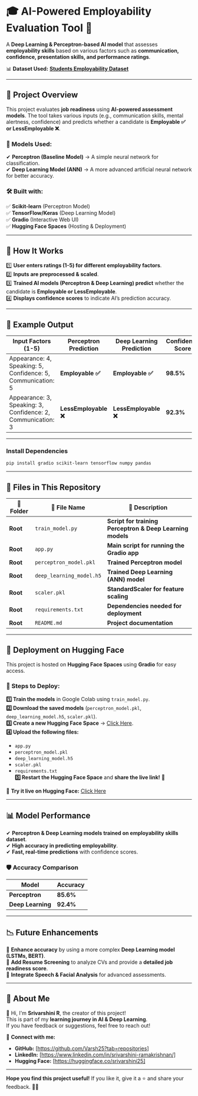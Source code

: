 # 🎓 **AI-Powered Employability Evaluation Tool** 🚀  

A **Deep Learning & Perceptron-based AI model** that assesses **employability skills** based on various factors such as **communication, confidence, presentation skills, and performance ratings**.  
 
📊 **Dataset Used:** [**Students Employability Dataset**](https://www.kaggle.com/code/sayakghosh001/students-employability-dataset/input)  

---

## 🚀 **Project Overview**  
This project evaluates **job readiness** using **AI-powered assessment models**. The tool takes various inputs (e.g., communication skills, mental alertness, confidence) and predicts whether a candidate is **Employable ✅ or LessEmployable ❌**.  

### **🔹 Models Used:**  
✔ **Perceptron (Baseline Model)** → A simple neural network for classification.  
✔ **Deep Learning Model (ANN)** → A more advanced artificial neural network for better accuracy.  

### 🛠 **Built with:**  
✅ **Scikit-learn** (Perceptron Model)  
✅ **TensorFlow/Keras** (Deep Learning Model)  
✅ **Gradio** (Interactive Web UI)  
✅ **Hugging Face Spaces** (Hosting & Deployment)  

---

## 🤜 **How It Works**  
1️⃣ **User enters ratings (1-5) for different employability factors**.  
2️⃣ **Inputs are preprocessed & scaled**.  
3️⃣ **Trained AI models (Perceptron & Deep Learning) predict** whether the candidate is **Employable or LessEmployable**.  
4️⃣ **Displays confidence scores** to indicate AI’s prediction accuracy.  

---

## 📌 **Example Output**  

| **Input Factors (1-5)**                                   | **Perceptron Prediction** | **Deep Learning Prediction** | **Confidence Score** |
|-----------------------------------------------------------|--------------------------|------------------------------|----------------------|
| Appearance: 4, Speaking: 5, Confidence: 5, Communication: 5  | **Employable ✅**          | **Employable ✅**              | **98.5%**            |
| Appearance: 3, Speaking: 3, Confidence: 2, Communication: 3  | **LessEmployable ❌**      | **LessEmployable ❌**          | **92.3%**            |

---

### **Install Dependencies**  
```bash
pip install gradio scikit-learn tensorflow numpy pandas
```

---

## 📎 **Files in This Repository**  

| 📁 **Folder** | 📄 **File Name**             | 🌟 **Description** |
|--------------|-----------------------------|---------------------|
| **Root**     | `train_model.py`             | **Script for training Perceptron & Deep Learning models** |
| **Root**     | `app.py`                     | **Main script for running the Gradio app** |
| **Root**     | `perceptron_model.pkl`       | **Trained Perceptron model** |
| **Root**     | `deep_learning_model.h5`     | **Trained Deep Learning (ANN) model** |
| **Root**     | `scaler.pkl`                 | **StandardScaler for feature scaling** |
| **Root**     | `requirements.txt`           | **Dependencies needed for deployment** |
| **Root**     | `README.md`                  | **Project documentation** |

---

## 🚀 **Deployment on Hugging Face**  
This project is hosted on **Hugging Face Spaces** using **Gradio** for easy access.  

### **📌 Steps to Deploy:**  
**1️⃣ Train the models** in Google Colab using `train_model.py`.  
**2️⃣ Download the saved models** (`perceptron_model.pkl`, `deep_learning_model.h5`, `scaler.pkl`).  
**3️⃣ Create a new Hugging Face Space** → [Click Here](https://huggingface.co/spaces).  
**4️⃣ Upload the following files:**  
   - `app.py`  
   - `perceptron_model.pkl`  
   - `deep_learning_model.h5`  
   - `scaler.pkl`  
   - `requirements.txt`  
**5️⃣ Restart the Hugging Face Space** and **share the live link!** 🎉  

🔗 **Try it live on Hugging Face:** [Click Here](https://huggingface.co/spaces/srivarshini25/employability_evaluation)  

---

## 📊 **Model Performance**  
✔ **Perceptron & Deep Learning models trained on employability skills dataset**.  
✔ **High accuracy in predicting employability**.  
✔ **Fast, real-time predictions** with confidence scores.  

### **🛡️ Accuracy Comparison**  
| **Model**           | **Accuracy**  |
|--------------------|-------------|
| **Perceptron**     | **85.6%**    |
| **Deep Learning**  | **92.4%**    |

---

## 📉 **Future Enhancements**  
🔹 **Enhance accuracy** by using a more complex **Deep Learning model (LSTMs, BERT)**.  
🔹 **Add Resume Screening** to analyze CVs and provide a **detailed job readiness score**.  
🔹 **Integrate Speech & Facial Analysis** for advanced assessments.  

---

## 🤝 **About Me**  
👋 Hi, I'm **Srivarshini R**, the creator of this project!  
This is part of my **learning journey in AI & Deep Learning**.  
If you have feedback or suggestions, feel free to reach out!  

📩 **Connect with me:**  
- **GitHub:** [https://github.com/Varsh25?tab=repositories]  
- **LinkedIn:** [https://www.linkedin.com/in/srivarshini-ramakrishnan/]  
- **Hugging Face:** [https://huggingface.co/srivarshini25]  

---

**Hope you find this project useful!** If you like it, give it a ⭐ and share your feedback. 🚀😊  

